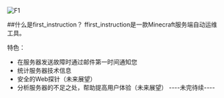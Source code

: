 ![F1](http://fadedsky-image.oss-cn-qingdao.aliyuncs.com/works_logo/2016/7/first_instruction/first_instruction-logo250x250.png)

##什么是first_instruction？
ffirst_instruction是一款Minecraft服务端自动运维工具。

特色：

 - 在服务器发送故障时通过邮件第一时间通知您
 - 统计服务器技术信息
 - 安全的Web探针（未来展望）
 - 分析服务器的不足之处，帮助提高用户体验（未来展望）
----未完待续----
